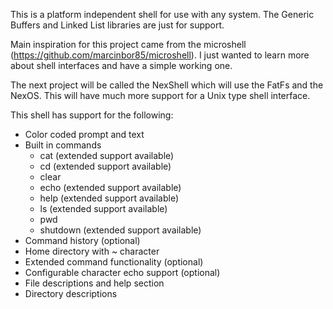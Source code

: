 This is a platform independent shell for use with any system.
The Generic Buffers and Linked List libraries are just for support.

Main inspiration for this project came from the microshell (https://github.com/marcinbor85/microshell).
I just wanted to learn more about shell interfaces and have a simple working one.

The next project will be called the NexShell which will use the FatFs and the NexOS.
This will have much more support for a Unix type shell interface.

This shell has support for the following:
 - Color coded prompt and text
 - Built in commands
   *  cat       (extended support available)
   *  cd        (extended support available)
   *  clear
   *  echo      (extended support available)
   *  help      (extended support available)
   *  ls        (extended support available)
   *  pwd
   *  shutdown  (extended support available)
 - Command history (optional)
 - Home directory with ~ character
 - Extended command functionality (optional)
 - Configurable character echo support (optional)
 - File descriptions and help section
 - Directory descriptions
